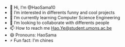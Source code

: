 - 👋 Hi, I’m @HaoSama10
- 👀 I’m interested in differents funny and cool projects
- 🌱 I’m currently learning Computer Science Engineering
- 💞️ I’m looking to collaborate with differents people
- 📫 How to reach me Hao.Ye@student.umons.ac.be
- 😄 Pronouns: HaoSama
- ⚡ Fun fact: I'm chines

<!---
HaoSama10/HaoSama10 is a ✨ special ✨ repository because its `README.md` (this file) appears on your GitHub profile.
You can click the Preview link to take a look at your changes.
--->
